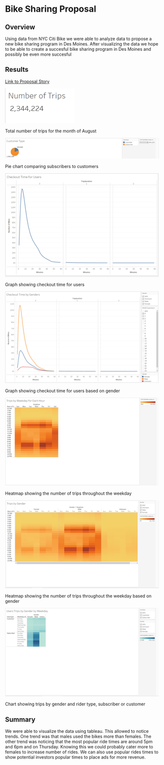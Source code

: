 # Bike Sharing Proposal

## Overview

Using data from NYC Citi Bike we were able to analyze data to propose a new bike sharing program in Des Moines. After visualizing the data we hope to be able to create a succesful bike sharing program in Des Moines and possibly be even more succesful

## Results

[Link to Proposal Story](https://public.tableau.com/views/NYCBikeSharingStory/NYCBikeSharing?:language=en-US&:display_count=n&:origin=viz_share_link)

![chart](Resources/6.PNG)

Total number of trips for the month of August

![chart](Resources/7.PNG)

Pie chart comparing subscribers to customers

![chart](Resources/1.PNG)

Graph showing checkout time for users

![chart](Resources/2.PNG)

Graph showing checkout time for users based on gender

![chart](Resources/3.PNG)

Heatmap showing the number of trips throughout the weekday

![chart](Resources/4.PNG)

Heatmap showing the number of trips throughout the weekday based on gender

![chart](Resources/5.PNG)

Chart showing trips by gender and rider type, subscriber or customer

## Summary

We were able to visualize the data using tableau. This allowed to notice trends. One trend was that males used the bikes more than females. The other trend was noticing that the most popular ride times are around 5pm and 6pm and on Thursday. Knowing this we could probably cater more to females to increase number of rides. We can also use popular rides times to show potential investors popular times to place ads for more revenue.
